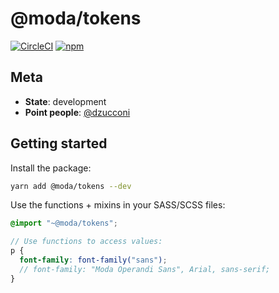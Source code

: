# @moda/tokens

[![CircleCI](https://img.shields.io/circleci/build/github/ModaOperandi/tokens)](https://circleci.com/gh/ModaOperandi/tokens) [![npm](https://img.shields.io/npm/v/@moda/tokens)](https://www.npmjs.com/package/@moda/tokens)

## Meta

- **State**: development
- **Point people**: [@dzucconi](https://github.com/dzucconi)

## Getting started

Install the package:

```sh
yarn add @moda/tokens --dev
```

Use the functions + mixins in your SASS/SCSS files:

```scss
@import "~@moda/tokens";

// Use functions to access values:
p {
  font-family: font-family("sans");
  // font-family: "Moda Operandi Sans", Arial, sans-serif;
}
```
